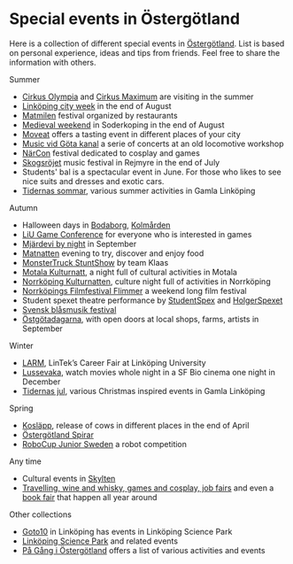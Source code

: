 Special events in Östergötland
==============================

Here is a collection of different special events in [Östergötland](https://en.wikipedia.org/wiki/%C3%96sterg%C3%B6tland). List is based on personal experience, ideas and tips from friends. Feel free to share the information with others.

Summer
* [Cirkus Olympia](https://www.cirkusolympia.se/) and [Cirkus Maximum](http://cirkusmaximum.se/) are visiting in the summer
* [Linköping city week](https://visitlinkoping.se/linkopingsstadsfest) in the end of August
* [Matmilen](https://www.matmilen.info/) festival organized by restaurants
* [Medieval weekend](http://www.gastabud.se/) in Soderkoping in the end of August
* [Moveat](https://moveat.co/) offers a tasting event in different places of your city<!-- markdown-link-check-disable-line -->
* [Music vid Göta kanal](https://www.musikvidgotakanal.com/) a serie of concerts at an old locomotive workshop
* [NärCon](https://www.narcon.se/) festival dedicated to cosplay and games
* [Skogsröjet](https://skogsrojet.se/) music festival in Rejmyre in the end of July
* Students' bal is a spectacular event in June. For those who likes to see nice suits and dresses and exotic cars.
* [Tidernas sommar](https://gamlalinkoping.se/tidernas-sommar/), various summer activities in Gamla Linköping

Autumn
* Halloween days in [Bodaborg](https://www.bodaborg.se/), [Kolmården](https://www.kolmarden.com/)
* [LiU Game Conference](https://www.facebook.com/liugameconf/) for everyone who is interested in games
* [Mjärdevi by night](https://linkopingsciencepark.se/event/science-park-by-night/) in September
* [Matnatten](https://matnatten.se/) evening to try, discover and enjoy food
* [MonsterTruck StuntShow](https://www.facebook.com/monstertruckstuntshow/) by team Klaas
* [Motala Kulturnatt](https://www.motala.se/uppleva-och-gora/kultur/kulturnatt/), a night full of cultural activities in Motala
* [Norrköping Kulturnatten](https://visit.norrkoping.se/se-och-gora/storre-evenemang/kulturnatten), culture night full of activities in Norrköping
* [Norrköpings Filmfestival Flimmer](https://www.flimmer.nu/filmfestival) a weekend long film festival
* Student spexet theatre performance by [StudentSpex](https://www.studentspex.se/) and [HolgerSpexet](https://www.holgerspexet.se/)
* [Svensk blåsmusik festival](https://svenskblasmusik.se/)
* [Östgötadagarna](https://www.ostgotadagarna.se/sv/), with open doors at local shops, farms, artists in September

Winter
* [LARM](https://lintek.liu.se/framtid/larm/), LinTek’s Career Fair at Linköping University
* [Lussevaka](https://www.filmstaden.se/lussevaka/), watch movies whole night in a SF Bio cinema one night in December
* [Tidernas jul](https://gamlalinkoping.se/tidernas-jul/), various Christmas inspired events in Gamla Linköping

Spring
* [Kosläpp](https://www.arla.se/event-sponsring/koslapp/live/), release of cows in different places in the end of April
* [Östergötland Spirar](https://www.ostgotadagarna.se/sv/om-ostergotland-spirar/)
* [RoboCup Junior Sweden](https://robocupjunior.se/) a robot competition

Any time
* Cultural events in [Skylten](https://www.linkoping.se/skylten/)
* [Travelling, wine and whisky, games and cosplay, job fairs](https://www.allamassor.se/location/ostergotland/) and even a [book fair](https://www.tellus.link/) that happen all year around

Other collections
* [Goto10](https://www.goto10.se/event/?event_type=linkoping) in Linköping has events in Linköping Science Park
* [Linköping Science Park](https://linkopingsciencepark.se/events/) and related events
* [På Gång i Östergötland](https://www.pagang.info/) offers a list of various activities and events
